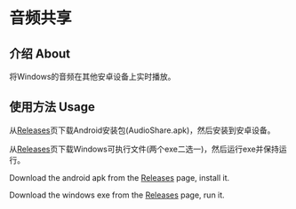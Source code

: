 # 音频共享

## 介绍 About

将Windows的音频在其他安卓设备上实时播放。

## 使用方法 Usage

从[Releases](https://github.com/HeHang0/AudioShare/releases)页下载Android安装包(AudioShare.apk)，然后安装到安卓设备。

从[Releases](https://github.com/HeHang0/AudioShare/releases)页下载Windows可执行文件(两个exe二选一)，然后运行exe并保持运行。

Download the android apk from the [Releases](https://github.com/HeHang0/AudioShare/releases) page, install it.

Download the windows exe from the [Releases](https://github.com/HeHang0/AudioShare/releases) page, run it.

